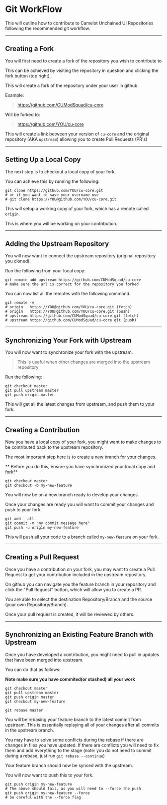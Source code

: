 Git WorkFlow
================================================================================

This will outline how to contribute to Camelot Unchained UI Repositories
following the recommended git workflow.

--------------------------------------------------------------------------------

Creating a Fork
--------------------------------------------------------------------------------

You will first need to create a fork of the repository you wish to contribute to

This can be achieved by visiting the repository in question and clicking the
fork button (top right).

This will create a fork of the repository under your user in github.

Example:

> https://github.com/CUModSquad/cu-core

Will be forked to:

> https://github.com/YOU/cu-core

This will create a link between your version of `cu-core` and the original
repository (AKA `upstream`) allowing you to create Pull Requests (PR's)

--------------------------------------------------------------------------------

Setting Up a Local Copy
--------------------------------------------------------------------------------

The next step is to checkout a local copy of your fork.

You can achieve this by running the following:

```
git clone https://github.com/YOU/cu-core.git
# or if you want to save your username use
# git clone https://YOU@github.com/YOU/cu-core.git
```

This will setup a working copy of your fork, which has a remote called `origin`.

This is where you will be working on your contribution.

--------------------------------------------------------------------------------

Adding the Upstream Repository
--------------------------------------------------------------------------------

You will now want to connect the upstream repository (original repository you
cloned).

Run the following from your local copy:

```
git remote add upstream https://github.com/CUModSquad/cu-core
# make sure the url is correct for the repository you forked
```

You can now list all the remotes with the following command:

```
git remote -v
# origin   https://YOU@github.com/YOU/cu-core.git (fetch)
# origin   https://YOU@github.com/YOU/cu-core.git (push)
# upstream https://github.com/CUModSquad/cu-core.git (fetch)
# upstream https://github.com/CUModSquad/cu-core.git (push)
```

--------------------------------------------------------------------------------

Synchronizing Your Fork with Upstream
--------------------------------------------------------------------------------

You will now want to synchronize your fork with the upstream.

> This is useful when other changes are merged into the upstream repository

Run the following:

```
git checkout master
git pull upstream master
git push origin master
```

This will get all the latest changes from upstream, and push them to your fork.

--------------------------------------------------------------------------------

Creating a Contribution
--------------------------------------------------------------------------------

Now you have a local copy of your fork, you might want to make changes to be
contributed back to the upstream repository.

The most important step here is to create a new branch for your changes.

** Before you do this, ensure you have synchronized your local copy and fork**

```
git checkout master
git checkout -b my-new-feature
```

You will now be on a new branch ready to develop your changes.

Once your changes are ready you will want to commit your changes and push to your
fork.

```
git add --all
git commit -m "my commit message here"
git push -u origin my-new-feature
```

This will push all your code to a branch called `my-new-feature` on your fork.

--------------------------------------------------------------------------------

Creating a Pull Request
--------------------------------------------------------------------------------

Once you have a contribution on your fork, you may want to create a Pull Request
to get your contribution included in the upstream repository.

On github you can navigate you the feature branch in your repository and click
the "Pull Request" button, which will allow you to create a PR.

You are able to select the destination Repository/Branch and the source (your
own Repository/Branch).

Once your pull request is created, it will be reviewed by others.


--------------------------------------------------------------------------------

Synchronizing an Existing Feature Branch with Upstream
--------------------------------------------------------------------------------

Once you have developed a contribution, you might need to pull in updates that
have been merged into upstream.

You can do that as follows:

**Note make sure you have commited(or stashed) all your work**

```
git checkout master
git pull upstream master
git push origin master
git checkout my-new-feature

git rebase master
```

You will be rebasing your feature branch to the latest commit from upstream.
This is essentially replaying all of your changes after all commits in the upstream
branch.

You may have to solve some conflicts during the rebase if there are changes in
files you have updated. If there are conflicts you will need to fix them and add
everything to the stage (note: you do not need to commit during a rebase, just
run `git rebase --continue`)

Your feature branch should now be synced with the upstream.

You will now want to push this to your fork.

```
git push origin my-new-feature
# The above should fail, as you will need to --force the push
git push origin my-new-feature --force
# be careful with the --force flag
```
